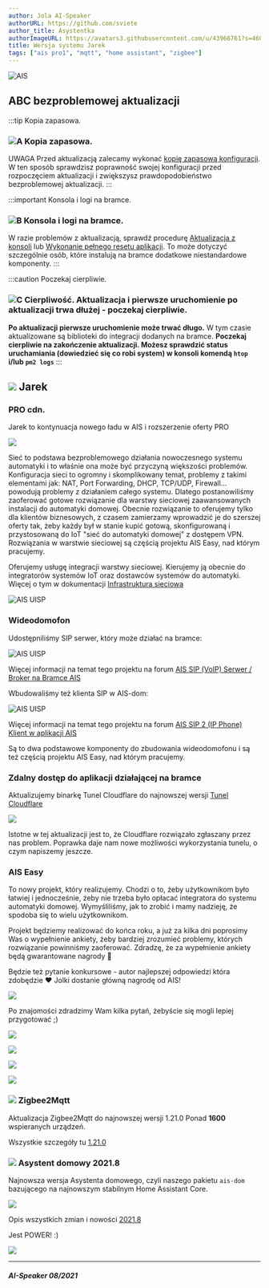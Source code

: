 ```yaml
---
author: Jola AI-Speaker
authorURL: https://github.com/sviete
author_title: Asystentka
authorImageURL: https://avatars3.githubusercontent.com/u/43966761?s=460&v=4
title: Wersja systemu Jarek
tags: ["ais pro1", "mqtt", "home assistant", "zigbee"]
---
```


<div class="IntroAisBlogMenu" >

![AIS](/img/en/blog/202108/jarek.png)

</div>

<!--truncate-->


## ABC bezproblemowej aktualizacji

:::tip Kopia zapasowa.
### ![A](/img/en/blog/202009/alpha-a-circle.png) Kopia zapasowa.

UWAGA Przed aktualizacją zalecamy wykonać [kopię zapasową konfiguracji](/docs/ais_bramka_configuration_software#kopia-zapasowa-konfiguracji). W ten sposób sprawdzisz poprawność swojej konfiguracji przed rozpoczęciem aktualizacji i zwiększysz prawdopodobieństwo bezproblemowej aktualizacji.
:::

:::important Konsola i logi na bramce.
### ![B](/img/en/blog/202009/alpha-b-circle.png) Konsola i logi na bramce.

W razie problemów z aktualizacją, sprawdź procedurę [Aktualizacja z konsoli](/docs/ais_bramka_update_manual) lub [Wykonanie pełnego resetu aplikacji](/docs/ais_bramka_reset_ais_step_by_step).
To może dotyczyć szczególnie osób, które instalują na bramce dodatkowe niestandardowe komponenty.
:::

:::caution Poczekaj cierpliwie.
### ![C](/img/en/blog/202009/alpha-c-circle.png) Cierpliwość. Aktualizacja i pierwsze uruchomienie po aktualizacji trwa dłużej - poczekaj cierpliwie.

 **Po aktualizacji pierwsze uruchomienie może trwać długo.**
 W tym czasie aktualizowane są biblioteki do integracji dodanych na bramce.
 **Poczekaj cierpliwie na zakończenie aktualizacji.
 Możesz sprawdzić status uruchamiania (dowiedzieć się co robi system) w konsoli komendą ``htop`` i/lub ``pm2 logs``**
:::


## ![](/img/en/blog/202108/jarek.png) Jarek



### PRO cdn.

Jarek to kontynuacja nowego ładu w AIS i rozszerzenie oferty PRO

![](/img/en/blog/202107/aispro1.png)


Sieć to podstawa bezproblemowego działania nowoczesnego systemu automatyki i to właśnie ona może być przyczyną większości problemów. 
Konfiguracja sieci to ogromny i skomplikowany temat, problemy z takimi elementami jak: NAT, Port Forwarding, DHCP, TCP/UDP, Firewall... powodują problemy z działaniem całego systemu. Dlatego postanowiliśmy zaoferować gotowe rozwiązanie dla warstwy sieciowej zaawansowanych instalacji do automatyki domowej. Obecnie rozwiązanie to oferujemy tylko dla klientów biznesowych, z czasem zamierzamy wprowadzić je do szerszej oferty tak, żeby każdy był w stanie kupić gotową, skonfigurowaną i przystosowaną do IoT "sieć do automatyki domowej" z dostępem VPN.
Rozwiązania w warstwie sieciowej są częścią projektu AIS Easy, nad którym pracujemy.


Oferujemy usługę integracji warstwy sieciowej. Kierujemy ją obecnie do integratorów systemów IoT oraz dostawców systemów do automatyki. Więcej o tym w dokumentacji [Infrastruktura sieciowa](/docs/ais_dom_pro_network)

![AIS UISP](/img/en/pro/uisp_map.png)





### Wideodomofon 

Udostępniliśmy SIP serwer, który może działać na bramce:

![AIS UISP](https://aws1.discourse-cdn.com/free1/uploads/ai_speaker/original/2X/1/17ee19773ea2a6eaed8deacbb77b233d8c19287b.png)

Więcej informacji na temat tego projektu na forum [AIS SIP (VoIP) Serwer / Broker na Bramce AIS](https://ai-speaker.discourse.group/t/ais-sip-voip-serwer-broker-na-bramce-ais/1982)


Wbudowaliśmy też klienta SIP w AIS-dom:

![AIS UISP](https://aws1.discourse-cdn.com/free1/uploads/ai_speaker/original/2X/c/c0fb05e10bc4dd334c7bb3fb22475f61d7a63700.jpeg)

Więcej informacji na temat tego projektu na forum [AIS SIP 2 (IP Phone) Klient w aplikacji AIS](https://ai-speaker.discourse.group/t/ais-sip-2-ip-phone-klient-w-aplikacji-ais/2052)


Są to dwa podstawowe komponenty do zbudowania wideodomofonu i są też częścią projektu AIS Easy, nad którym pracujemy.


### Zdalny dostęp do aplikacji działającej na bramce

Aktualizujemy binarkę Tunel Cloudflare do najnowszej wersji [Tunel Cloudflare](https://github.com/cloudflare/cloudflared/releases/tag/2021.8.2)

![](/img/en/blog/202107/tunel.png)

Istotne w tej aktualizacji jest to, że Cloudflare rozwiązało zgłaszany przez nas problem. Poprawka daje nam nowe możliwości wykorzystania tunelu, o czym napiszemy jeszcze.


### AIS Easy

To nowy projekt, który realizujemy. Chodzi o to, żeby użytkownikom było łatwiej i jednocześnie, żeby nie trzeba było opłacać integratora do systemu automatyki domowej.
Wymyśliliśmy, jak to zrobić i mamy nadzieję, że spodoba się to wielu użytkownikom.

Projekt będziemy realizować do końca roku, a już za kilka dni poprosimy Was o wypełnienie ankiety, żeby bardziej zrozumieć problemy, których rozwiązanie powinniśmy zaoferować.
Zdradzę, że za wypełnienie ankiety będą gwarantowane nagrody 🎉 

Będzie też pytanie konkursowe - autor najlepszej odpowiedzi która zdobędzie ❤️ Jolki dostanie główną nagrodę od AIS!

![](/img/en/blog/202108/open_question.jpg)


Po znajomości zdradzimy Wam kilka pytań, żebyście się mogli lepiej przygotować ;)


![](/img/en/blog/202108/ankieta_1.png)

![](/img/en/blog/202108/ankieta_2.png)

![](/img/en/blog/202108/ankieta_3.png)

![](/img/en/blog/202108/ankieta_4.png)



### ![](/img/en/blog/202102/honeybee.png) Zigbee2Mqtt


Aktualizacja Zigbee2Mqtt do najnowszej wersji 1.21.0 Ponad **1600** wspieranych urządzeń.

Wszystkie szczegóły tu [1.21.0](https://github.com/Koenkk/zigbee2mqtt/releases/tag/1.21.0)


### ![](/img/en/blog/202101/hass.png) Asystent domowy 2021.8

 
Najnowsza wersja Asystenta domowego, czyli naszego pakietu ``ais-dom`` bazującego na najnowszym stabilnym Home Assistant Core.

![](/img/en/blog/202108/ha.png)


Opis wszystkich zmian i nowości [2021.8](https://www.home-assistant.io/blog/2021/08/04/release-20218/)

Jest POWER! :)

![](/img/en/blog/202108/power.png)




--------

##### AI-Speaker 08/2021
